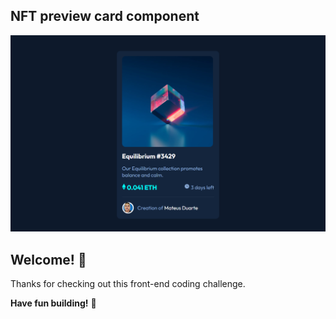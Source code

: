 ## NFT preview card component

![Design preview for the NFT preview card component coding challenge](./design/desktop-preview.png)

## Welcome! 👋

Thanks for checking out this front-end coding challenge.

**Have fun building!** 🚀
